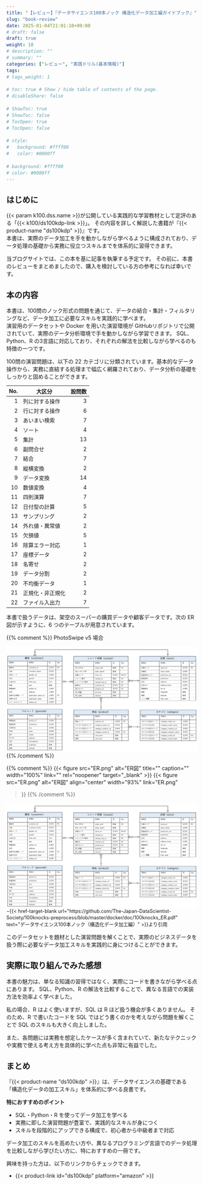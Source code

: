```yaml
---
title: "【レビュー】『データサイエンス100本ノック 構造化データ加工編ガイドブック』"
slug: "book-review"
date: 2025-01-04T21:01:10+09:00
# draft: false
draft: true
weight: 10
# description: ""
# summary: ""
categories: ["レビュー", "実践ドリル(基本情報)"]
tags: 
# tags_weight: 1

# toc: true # Show / hide table of contents of the page.
# disableShare: false

# ShowToc: true
# ShowToc: false
# TocOpen: true
# TocOpen: false

# style: 
#   background: #ffff00
#   color: #0000ff

# background: #ffff00
# color: #0000ff
---
```


## はじめに

{{< param k100.dss.name >}}が公開している実践的な学習教材として定評のある「{{< k100/ds100kdp-link >}}」。
その内容を詳しく解説した書籍が『{{< product-name "ds100kdp" >}}』です。  
本書は、実際のデータ加工を手を動かしながら学べるように構成されており、データ処理の基礎から実務に役立つスキルまでを体系的に習得できます。  

当ブログサイトでは、この本を基に記事を執筆する予定です。
その前に、本書のレビューをまとめましたので、購入を検討している方の参考になれば幸いです。

## 本の内容

本書は、100問のノック形式の問題を通じて、データの結合・集計・フィルタリングなど、データ加工に必要なスキルを実践的に学べます。  
演習用のデータセットや Docker を用いた演習環境が GitHubリポジトリで公開されていて、実際のデータ分析環境で手を動かしながら学習できます。
SQL、Python、R の3言語に対応しており、それぞれの解法を比較しながら学べるのも特徴の一つです。

100問の演習問題は、以下の 22 カテゴリに分類されています。基本的なデータ操作から、実務に直結する処理まで幅広く網羅されており、データ分析の基礎をしっかりと固めることができます。

| No. | 大区分              | 設問数 |
|----:|-----------------|------:|
|  1  | 列に対する操作      |   3  |
|  2  | 行に対する操作      |   6  |
|  3  | あいまい検索        |   7  |
|  4  | ソート            |   4  |
|  5  | 集計            |  13  |
|  6  | 副問合せ          |   2  |
|  7  | 結合            |   7  |
|  8  | 縦横変換          |   2  |
|  9  | データ変換        |  14  |
| 10  | 数値変換         |   4  |
| 11  | 四則演算         |   7  |
| 12  | 日付型の計算      |   5  |
| 13  | サンプリング      |   2  |
| 14  | 外れ値・異常値    |   2  |
| 15  | 欠損値          |   5  |
| 16  | 除算エラー対応    |   1  |
| 17  | 座標データ       |   2  |
| 18  | 名寄せ          |   2  |
| 19  | データ分割       |   2  |
| 20  | 不均衡データ      |   1  |
| 21  | 正規化・非正規化  |   2  |
| 22  | ファイル入出力    |   7  |

本書で扱うデータは、架空のスーパーの購買データや顧客データです。次の ER 図が示すように、6 つのテーブルが用意されています。

{{% comment %}}
PhotoSwipe v5 場合
<div class="pswp-gallery" id="gallery-base">
  <a href="ER.png" 
    data-pswp-width="1692" 
    data-pswp-height="928" 
    target="_blank">
    <img src="ER.png" alt="ER図" />
  </a>
</div>
{{% /comment %}}

{{% comment %}}
{{< figure src="ER.png" alt="ER図" title="" caption="" width="100%" link="" 
  rel="noopener" target="_blank" >}}
{{< figure 
   src="ER.png" alt="ER図" align="center" width="93%" link="ER.png"
>}}
{{% /comment %}}

<div class="gallery-image gallery-base">
  <a href="ER.png" data-width="1692" data-height="928">
    <img src="ER.png" alt="ER図" style="display: block; margin: auto;">
  </a>
</div>

<span style="font-size: 0.9em;">
−{{< href-target-blank url="https://github.com/The-Japan-DataScientist-Society/100knocks-preprocess/blob/master/docker/doc/100knocks_ER.pdf" text="データサイエンス100本ノック（構造化データ加工編）" >}}より引用
</span>

このデータセットを題材とした演習問題を解くことで、実際のビジネスデータを扱う際に必要なデータ加工スキルを実践的に身につけることができます。

## 実際に取り組んでみた感想

本書の魅力は、単なる知識の習得ではなく、実際にコードを書きながら学べる点にあります。
SQL、Python、R の解法を比較することで、異なる言語での実装方法を効率よく学べました。

私の場合、R はよく使いますが、SQL は R ほど扱う機会が多くありません。
そのため、R で書いたコードを SQL ではどう書くのかを考えながら問題を解くことで SQL のスキルも大きく向上しました。

また、各問題には実務を想定したケースが多く含まれていて、新たなテクニックや実務で使える考え方を具体的に学べた点も非常に有益でした。

## まとめ

『{{< product-name "ds100kdp" >}}』は、データサイエンスの基礎である「構造化データの加工スキル」を体系的に学べる良書です。

**特におすすめのポイント**

- SQL・Python・R を使ってデータ加工を学べる
- 実務に即した演習問題が豊富で、実践的なスキルが身につく
- スキルを段階的にアップできる構成で、初心者から中級者まで対応

データ加工のスキルを高めたい方や、異なるプログラミング言語でのデータ処理を比較しながら学びたい方に、特におすすめの一冊です。

興味を持った方は、以下のリンクからチェックできます。

- {{< product-link id="ds100kdp" platform="amazon" >}}
